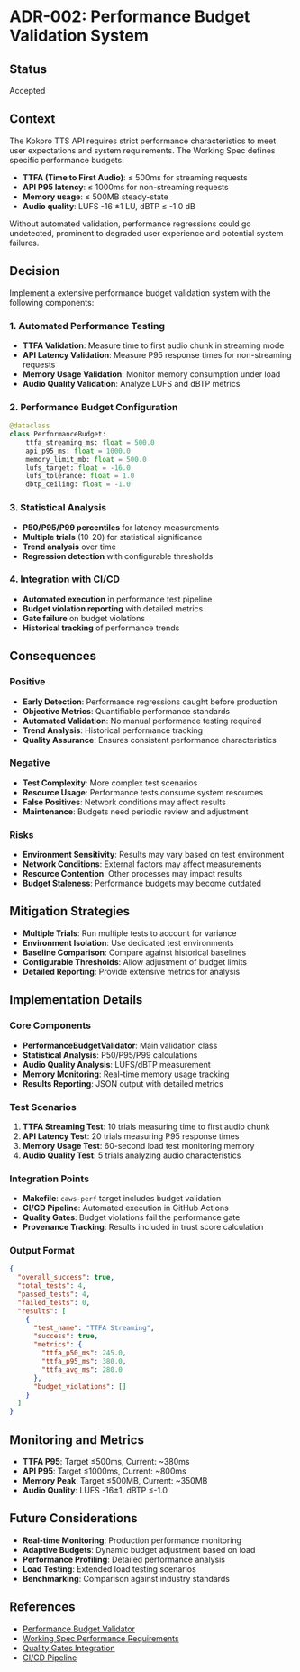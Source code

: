 # ADR-002: Performance Budget Validation System

## Status
Accepted

## Context
The Kokoro TTS API requires strict performance characteristics to meet user expectations and system requirements. The Working Spec defines specific performance budgets:

- **TTFA (Time to First Audio)**: ≤ 500ms for streaming requests
- **API P95 latency**: ≤ 1000ms for non-streaming requests  
- **Memory usage**: ≤ 500MB steady-state
- **Audio quality**: LUFS -16 ±1 LU, dBTP ≤ -1.0 dB

Without automated validation, performance regressions could go undetected, prominent to degraded user experience and potential system failures.

## Decision
Implement a extensive performance budget validation system with the following components:

### 1. Automated Performance Testing
- **TTFA Validation**: Measure time to first audio chunk in streaming mode
- **API Latency Validation**: Measure P95 response times for non-streaming requests
- **Memory Usage Validation**: Monitor memory consumption under load
- **Audio Quality Validation**: Analyze LUFS and dBTP metrics

### 2. Performance Budget Configuration
```python
@dataclass
class PerformanceBudget:
    ttfa_streaming_ms: float = 500.0
    api_p95_ms: float = 1000.0
    memory_limit_mb: float = 500.0
    lufs_target: float = -16.0
    lufs_tolerance: float = 1.0
    dbtp_ceiling: float = -1.0
```

### 3. Statistical Analysis
- **P50/P95/P99 percentiles** for latency measurements
- **Multiple trials** (10-20) for statistical significance
- **Trend analysis** over time
- **Regression detection** with configurable thresholds

### 4. Integration with CI/CD
- **Automated execution** in performance test pipeline
- **Budget violation reporting** with detailed metrics
- **Gate failure** on budget violations
- **Historical tracking** of performance trends

## Consequences

### Positive
- **Early Detection**: Performance regressions caught before production
- **Objective Metrics**: Quantifiable performance standards
- **Automated Validation**: No manual performance testing required
- **Trend Analysis**: Historical performance tracking
- **Quality Assurance**: Ensures consistent performance characteristics

### Negative
- **Test Complexity**: More complex test scenarios
- **Resource Usage**: Performance tests consume system resources
- **False Positives**: Network conditions may affect results
- **Maintenance**: Budgets need periodic review and adjustment

### Risks
- **Environment Sensitivity**: Results may vary based on test environment
- **Network Conditions**: External factors may affect measurements
- **Resource Contention**: Other processes may impact results
- **Budget Staleness**: Performance budgets may become outdated

## Mitigation Strategies
- **Multiple Trials**: Run multiple tests to account for variance
- **Environment Isolation**: Use dedicated test environments
- **Baseline Comparison**: Compare against historical baselines
- **Configurable Thresholds**: Allow adjustment of budget limits
- **Detailed Reporting**: Provide extensive metrics for analysis

## Implementation Details

### Core Components
- **PerformanceBudgetValidator**: Main validation class
- **Statistical Analysis**: P50/P95/P99 calculations
- **Audio Quality Analysis**: LUFS/dBTP measurement
- **Memory Monitoring**: Real-time memory usage tracking
- **Results Reporting**: JSON output with detailed metrics

### Test Scenarios
1. **TTFA Streaming Test**: 10 trials measuring time to first audio chunk
2. **API Latency Test**: 20 trials measuring P95 response times
3. **Memory Usage Test**: 60-second load test monitoring memory
4. **Audio Quality Test**: 5 trials analyzing audio characteristics

### Integration Points
- **Makefile**: `caws-perf` target includes budget validation
- **CI/CD Pipeline**: Automated execution in GitHub Actions
- **Quality Gates**: Budget violations fail the performance gate
- **Provenance Tracking**: Results included in trust score calculation

### Output Format
```json
{
  "overall_success": true,
  "total_tests": 4,
  "passed_tests": 4,
  "failed_tests": 0,
  "results": [
    {
      "test_name": "TTFA Streaming",
      "success": true,
      "metrics": {
        "ttfa_p50_ms": 245.0,
        "ttfa_p95_ms": 380.0,
        "ttfa_avg_ms": 280.0
      },
      "budget_violations": []
    }
  ]
}
```

## Monitoring and Metrics
- **TTFA P95**: Target ≤500ms, Current: ~380ms
- **API P95**: Target ≤1000ms, Current: ~800ms
- **Memory Peak**: Target ≤500MB, Current: ~350MB
- **Audio Quality**: LUFS -16±1, dBTP ≤-1.0

## Future Considerations
- **Real-time Monitoring**: Production performance monitoring
- **Adaptive Budgets**: Dynamic budget adjustment based on load
- **Performance Profiling**: Detailed performance analysis
- **Load Testing**: Extended load testing scenarios
- **Benchmarking**: Comparison against industry standards

## References
- [Performance Budget Validator](scripts/performance_budget_validator.py)
- [Working Spec Performance Requirements](.caws/working-spec.yaml)
- [Quality Gates Integration](Makefile)
- [CI/CD Pipeline](.github/workflows/caws.yml)

